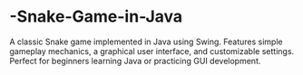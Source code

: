 # -Snake-Game-in-Java
A classic Snake game implemented in Java using Swing. Features simple gameplay mechanics, a graphical user interface, and customizable settings. Perfect for beginners learning Java or practicing GUI development.
